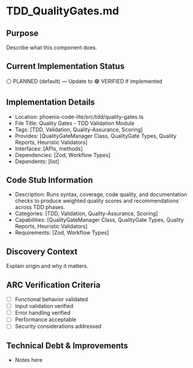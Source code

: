 # TDD_QualityGates.md

## Purpose
Describe what this component does.

## Current Implementation Status
⚪ PLANNED (default) — Update to 🟢 VERIFIED if implemented

## Implementation Details
- Location: phoenix-code-lite/src/tdd/quality-gates.ts
- File Title: Quality Gates - TDD Validation Module
- Tags: [TDD, Validation, Quality-Assurance, Scoring]
- Provides: [QualityGateManager Class, QualityGate Types, Quality Reports, Heuristic Validators]
- Interfaces: [APIs, methods]
- Dependencies: [Zod, Workflow Types]
- Dependents: [list]

## Code Stub Information
- Description: Runs syntax, coverage, code quality, and documentation checks to produce weighted quality scores and recommendations across TDD phases.
- Categories: [TDD, Validation, Quality-Assurance, Scoring]
- Capabilities: [QualityGateManager Class, QualityGate Types, Quality Reports, Heuristic Validators]
- Requirements: [Zod, Workflow Types]

## Discovery Context
Explain origin and why it matters.

## ARC Verification Criteria
- [ ] Functional behavior validated
- [ ] Input validation verified
- [ ] Error handling verified
- [ ] Performance acceptable
- [ ] Security considerations addressed

## Technical Debt & Improvements
- Notes here
